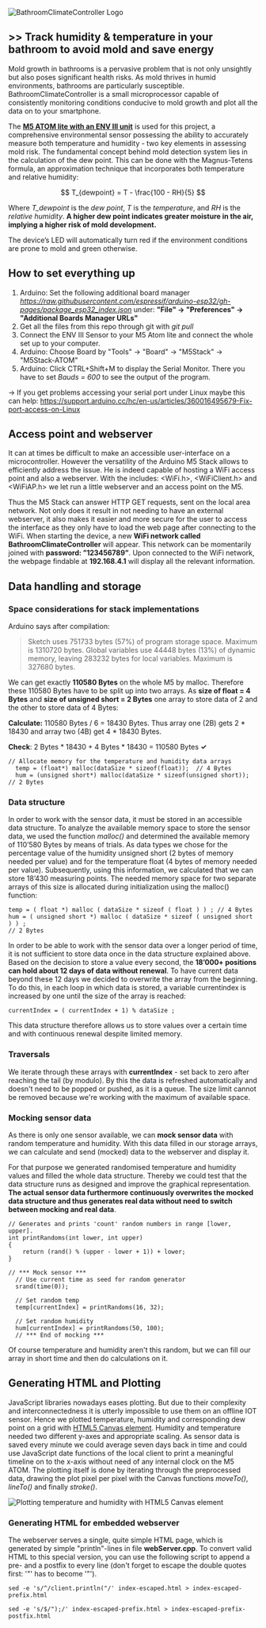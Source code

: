 ![BathroomClimateController Logo](https://github.com/oliolioli/BathroomClimateController/blob/main/screenshots/logo.png)

## >> Track humidity & temperature in your bathroom to avoid mold and save energy ##

Mold growth in bathrooms is a pervasive problem that is not only unsightly but also poses significant health risks. As mold thrives in humid environments, bathrooms are particularly
susceptible. BathroomClimateController is a small microprocessor capable of consistently monitoring conditions conducive to mold growth and plot all the data on to your smartphone.

The [**M5 ATOM lite with an ENV III unit**](https://shop.m5stack.com/collections/m5-sensor/products/env-iii-unit-with-temperature-humidity-air-pressure-sensor-sht30-qmp6988) is used for this project, a comprehensive environmental sensor possessing the ability to accurately measure both temperature and humidity - two
key elements in assessing mold risk. The fundamental concept behind mold detection system lies in the calculation of the dew point. This can be done with the Magnus-Tetens formula, an approximation technique
that incorporates both temperature and relative humidity:

$$ T_{dewpoint} = T - \frac{100 - RH}{5} $$

Where *T_dewpoint* is the *dew point*, *T* is the *temperature*, and *RH* is the *relative humidity*. **A higher dew point indicates greater moisture in the air, implying a higher risk of mold development.**

The device’s LED will automatically turn red if the environment conditions are prone to mold and green otherwise.

## How to set everything up ##

1. Arduino: Set the following additional board manager _https://raw.githubusercontent.com/espressif/arduino-esp32/gh-pages/package_esp32_index.json_ under: **"File" → "Preferences" → "Additional Boards Manager URLs"** 
2. Get all the files from this repo through git with _git pull_
3. Connect the ENV III Sensor to your M5 Atom lite and connect the whole set up to your computer.
4. Arduino: Choose Board by "Tools" → "Board" → "M5Stack" → "M5Stack-ATOM"
5. Arduino: Click CTRL+Shift+M to display the Serial Monitor. There you have to set *Bauds = 600* to see the output of the program.

&rarr; If you get problems accessing your serial port under Linux maybe this can help: https://support.arduino.cc/hc/en-us/articles/360016495679-Fix-port-access-on-Linux


## Access point and webserver ##
It can at times be difficult to make an accessible user-interface on a microcontroller. However the versatility of the Arduino M5 Stack allows to efficiently address the issue. He is indeed capable of hosting a WiFi access point and also a webserver. With the includes: <WiFi.h>, <WiFiClient.h> and <WiFiAP.h> we let run a little webserver and an access point on the M5.

Thus the M5 Stack can answer HTTP GET requests, sent on the local area network. Not only does it result in not needing to have an external webserver, it also makes it easier and more secure for the user to access the interface as they only have to load the web page after connecting to the WiFi. When starting the device, a new **WiFi network called BathroomClimateController** will appear. This network can be momentarily joined with **password: ”123456789”**. Upon connected to the WiFi network, the webpage findable at **192.168.4.1** will display all the relevant information.

## Data handling and storage ##

### Space considerations for stack implementations ###
Arduino says after compilation:

>Sketch uses 751733 bytes (57%) of program storage space. Maximum is 1310720 bytes.
Global variables use 44448 bytes (13%) of dynamic memory, leaving 283232 bytes for local variables. Maximum is 327680 bytes.

We can get exactly **110580 Bytes** on the whole M5 by malloc. Therefore these 110580 Bytes have to be split up into two arrays. As **size of float = 4 Bytes** and **size of unsigned short = 2 Bytes** one array to store data of 2 and the other to store data of 4 Bytes:

**Calculate:** 110580 Bytes / 6 = 18430 Bytes. Thus array one (2B) gets 2 * 18430 and array two (4B) get 4 * 18430 Bytes.

**Check**: 2 Bytes * 18430 + 4 Bytes * 18430 = 110580 Bytes **✓**

```
// Allocate memory for the temperature and humidity data arrays
  temp = (float*) malloc(dataSize * sizeof(float));  // 4 Bytes
  hum = (unsigned short*) malloc(dataSize * sizeof(unsigned short));  // 2 Bytes
```

### Data structure ### 

In order to work with the sensor data, it must be stored in an accessible data structure. To analyze the available memory space to store the sensor data, we used the function *malloc()* and determined the available memory of 110’580 Bytes by means of trials. As data types we chose for the percentage value of the humidity unsigned short (2 bytes of memory needed per value) and for the temperature float (4 bytes of memory needed per value). Subsequently, using this information, we calculated that we can store 18’430 measuring points. The needed memory space for two separate arrays of this size is allocated during initialization using the malloc() function:

```
temp = ( float *) malloc ( dataSize * sizeof ( float ) ) ; // 4 Bytes
hum = ( unsigned short *) malloc ( dataSize * sizeof ( unsigned short ) ) ;
// 2 Bytes
```

In order to be able to work with the sensor data over a longer period of time, it is not sufficient to store data once in the data structure explained above. Based on the decision to store a value
every second, the **18’000+ positions can hold about 12 days of data without renewal**. To have current data beyond these 12 days we decided to overwrite the array from the beginning. To do this, in each loop in which data is stored, a variable currentindex is increased by one until
the size of the array is reached:

```
currentIndex = ( currentIndex + 1) % dataSize ;
```

This data structure therefore allows us to store values over a certain time and with continuous renewal despite limited memory.

### Traversals ###
We iterate through these arrays with **currentIndex** - set back to zero after reaching the tail (by modulo). By this the data is refreshed automatically and doesn't need to be popped or pushed, as it is a queue. The size limit cannot be removed because we're working with the maximum of available space.

### Mocking sensor data ###
As there is only one sensor available, we can **mock sensor data** with random temperature and humidity. With this data filled in our storage arrays, we can calculate and send (mocked) data to the webserver and display it.

For that purpose we generated randomised temperature and humidity values and filled the whole data structure. Thereby we could test that the data structure runs as designed and improve the graphical representation. **The actual sensor data furthermore continuously overwrites the mocked data structure and thus generates real data without need to switch between mocking and real data**.

```
// Generates and prints 'count' random numbers in range [lower, upper].
int printRandoms(int lower, int upper)
{
    return (rand() % (upper - lower + 1)) + lower;
}
```

```
// *** Mock sensor ***
  // Use current time as seed for random generator
  srand(time(0));
  
  // Set random temp
  temp[currentIndex] = printRandoms(16, 32);  

  // Set random humidity
  hum[currentIndex] = printRandoms(50, 100);
  // *** End of mocking ***
```
Of course temperature and humidity aren't this random, but we can fill our array in short time and then do calculations on it.


## Generating HTML and Plotting ##
JavaScript libraries nowadays eases plotting. But due to their complexity and interconnectedness it is utterly impossible to use them on an offline IOT sensor. Hence we plotted temperature, humidity and corresponding dew point on a grid with [HTML5 Canvas element](https://en.wikipedia.org/wiki/Canvas_element). Humidity and temperature needed two different y-axes and appropriate scaling. As sensor data is saved every minute we could average seven days back in time and could use JavaScript date functions of the local client to print a meaningful timeline on to the x-axis without need of any internal clock on the M5 ATOM. The plotting itself is done by iterating through the preprocessed data, drawing the plot pixel per pixel with the Canvas functions *moveTo()*, *lineTo()* and finally *stroke()*.

![Plotting temperature and humidity with HTML5 Canvas element](https://github.com/oliolioli/BathroomClimateController/blob/main/screenshots/plot.png)

### Generating HTML for embedded webserver ###
The webserver serves a single, quite simple HTML page, which is generated by simple "println"-lines in file **webServer.cpp**. To convert valid HTML to this special version, you can use the following script to append a pre- and a postfix to every line (don't forget to escape the double quotes first: '"' has to become '\"').

```
sed -e 's/^/client.println("/' index-escaped.html > index-escaped-prefix.html
```

```
sed -e 's/$/");/' index-escaped-prefix.html > index-escaped-prefix-postfix.html
```

